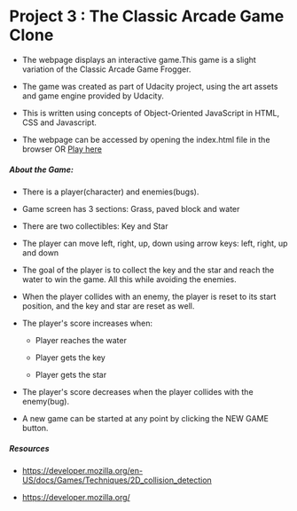  # Project 3 : The Classic Arcade Game Clone


* The webpage displays an interactive game.This game is a slight variation of the Classic Arcade Game Frogger.

* The game was created as part of Udacity project, using the art assets and game engine provided by Udacity.

* This is written using concepts of Object-Oriented JavaScript in HTML, CSS and Javascript.

* The webpage can be accessed by opening the index.html file in the browser  OR  [Play here](https://faazaah.github.io/Classic-Arcade-Game/)


 ##### About the Game: 


* There is a player(character) and enemies(bugs).

* Game screen has 3 sections: Grass, paved block and water

* There are two collectibles: Key and Star

* The player can move left, right, up, down using arrow keys: left, right, up and down

* The goal of the player is to collect the key and the star and reach the water to win the game. All this while avoiding the enemies.
* When the player collides with an enemy, the player is reset to its start position, and the key and star are reset as well.

* The player's score increases when: 
    
	* Player reaches the water 
    
	* Player gets the key
    
	* Player gets the star

* The player's score decreases when the player collides with the enemy(bug).

* A new game can be started at any point by clicking the NEW GAME button.

 ##### Resources


* https://developer.mozilla.org/en-US/docs/Games/Techniques/2D_collision_detection
 
* https://developer.mozilla.org/
